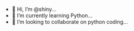 - 👋 Hi, I’m @shiny...
- 🌱 I’m currently learning  Python...
- 💞️ I’m looking to collaborate on python coding...

<!---
shinyd/shinyd is a ✨ special ✨ repository because its `README.md` (this file) appears on your GitHub profile.
You can click the Preview link to take a look at your changes.
--->
